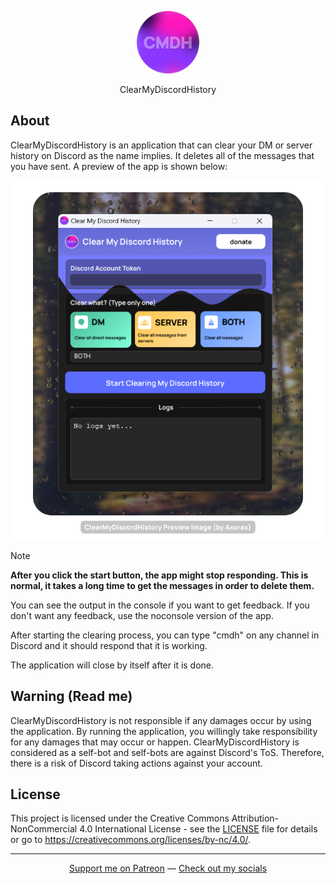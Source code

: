 <p align="center"><img src="./assets/icon.png" width="100" height="100"></p>

<p align="center">ClearMyDiscordHistory</p>

## About

ClearMyDiscordHistory is an application that can clear your DM or server history on Discord as the name implies. It deletes all of the messages that you have sent. A preview of the app is shown below:

<p align="center"><img src="./preview.png"></p>

> [!NOTE]
> **After you click the start button, the app might stop responding. This is normal, it takes a long time to get the messages in order to delete them.**
>
> You can see the output in the console if you want to get feedback. If you don't want any feedback, use the noconsole version of the app.
>
> After starting the clearing process, you can type "cmdh" on any channel in Discord and it should respond that it is working.
>
> The application will close by itself after it is done.

## Warning (Read me)

ClearMyDiscordHistory is not responsible if any damages occur by using the application. By running the application, you willingly take responsibility for any damages that may occur or happen. ClearMyDiscordHistory is considered as a self-bot and self-bots are against Discord's ToS. Therefore, there is a risk of Discord taking actions against your account.

## License

This project is licensed under the Creative Commons Attribution-NonCommercial 4.0 International License - see the [LICENSE](LICENSE.txt) file for details or go to https://creativecommons.org/licenses/by-nc/4.0/.

---

<p align="center"><a href="https://www.patreon.com/axorax">Support me on Patreon</a> — <a href="https://github.com/axorax/socials">Check out my socials</a></p>